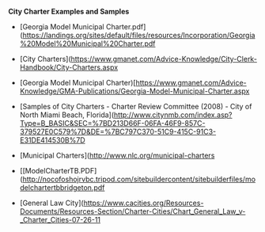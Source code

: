 **City Charter Examples and Samples**

* [Georgia Model Municipal Charter.pdf](https://landings.org/sites/default/files/resources/Incorporation/Georgia%20Model%20Municipal%20Charter.pdf

* [City Charters](https://www.gmanet.com/Advice-Knowledge/City-Clerk-Handbook/City-Charters.aspx

* [Georgia Model Municipal Charter)[https://www.gmanet.com/Advice-Knowledge/GMA-Publications/Georgia-Model-Municipal-Charter.aspx

* [Samples of City Charters - Charter Review Committee (2008) - City of North Miami Beach, Florida](http://www.citynmb.com/index.asp?Type=B_BASIC&SEC=%7BD213D66F-06FA-46F9-857C-379527E0C579%7D&DE=%7BC797C370-51C9-415C-91C3-E31DE414530B%7D

* [Municipal Charters](http://www.nlc.org/municipal-charters

* [[ModelCharterTB.PDF](http://nocofoshojrvbc.tripod.com/sitebuildercontent/sitebuilderfiles/modelchartertbbridgeton.pdf

* [General Law City](https://www.cacities.org/Resources-Documents/Resources-Section/Charter-Cities/Chart_General_Law_v-_Charter_Cities-07-26-11
